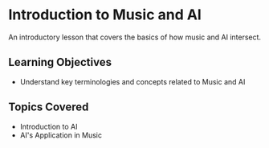 # Introduction to Music and AI

An introductory lesson that covers the basics of how music and AI intersect.

## Learning Objectives
- Understand key terminologies and concepts related to Music and AI

## Topics Covered
- Introduction to AI
- AI's Application in Music
